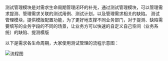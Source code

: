 测试管理模块是对需求生命周期管理闭环的补充，通过测试管理模块，可以管理需求提测、管理需求关联的测试用例、测试计划，以及管理需求相关的缺陷。     测试管理模块，提供模版配置功能，为了更好地支撑不同业务部门，对于提测、缺陷需要填写的业务字段的不同的场景，让业务方可以快速的自定义自己空间（业务系统）的缺陷、提测模版

以下是需求各生命周期，大家使用测试管理的流程示意图：

![流程图](https://jdhelp.s3.cn-north-1.jdcloud-oss.com/test_management.assets/流程图.jpg)    
